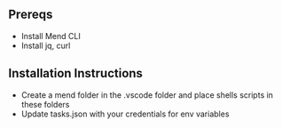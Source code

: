 ## Prereqs
- Install Mend CLI
- Install jq, curl

## Installation Instructions
- Create a mend folder in the .vscode folder and place shells scripts in these folders
- Update tasks.json with your credentials for env variables